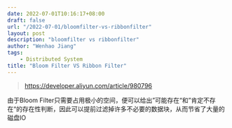 ```yaml
---
date: 2022-07-01T10:16:17+08:00
draft: false
url: "/2022-07-01/bloomfilter-vs-ribbonfilter"
layout: post
description: "bloomfilter vs ribbonfilter"
author: "Wenhao Jiang"
tags:
    - Distributed System
title: "Bloom Filter VS Ribbon Filter"
---
```


> https://developer.aliyun.com/article/980796

由于Bloom Filter只需要占用极小的空间，便可以给出”可能存在“和”肯定不存在“的存在性判断，因此可以提前过滤掉许多不必要的数据块，从而节省了大量的磁盘IO